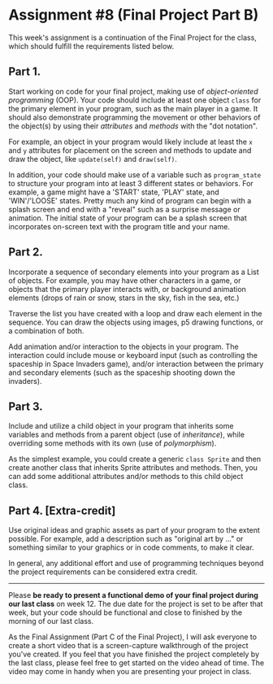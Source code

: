 # Assignment #8 (Final Project Part B)  

This week's assignment is a continuation of the Final Project for the class, which should fulfill the requirements listed below.

## Part 1.

Start working on code for your final project, making use of *object-oriented programming* (OOP).  Your code should include at least one object `class` for the primary element in your program, such as the main player in a game.  It should also demonstrate programming the movement or other behaviors of the object(s) by using their *attributes* and *methods* with the "dot notation".

For example, an object in your program would likely include at least the `x` and `y` attributes for placement on the screen and methods to update and draw the object, like `update(self)` and `draw(self)`.  

In addition, your code should make use of a  variable such as `program_state` to structure your program into at least 3 different states or behaviors.  For example, a game might have a 'START' state, 'PLAY' state, and 'WIN'/'LOOSE' states.  Pretty much any kind of program can begin with a splash screen and end with a "reveal" such as a surprise message or animation.  The initial state of your program can be a splash screen that incorporates on-screen text with the program title and your name. 

## Part 2.  

Incorporate a sequence of secondary elements into your program as a List of objects.  For example, you may have other characters in a game, or objects that the primary player interacts with, or background animation elements (drops of rain or snow, stars in the sky, fish  in the sea, etc.)

Traverse the list you have created with a loop and draw each element in the sequence. You can draw the objects using images, p5 drawing functions, or a combination of both. 

Add animation and/or interaction to the objects in your program.  The interaction could include mouse or keyboard input (such as controlling the spaceship in Space Invaders game), and/or interaction between the primary and secondary elements (such as the spaceship shooting down the invaders).

## Part 3.  

Include and utilize a child object in your program that inherits some variables and methods from a parent object (use of *inheritance*), while overriding some methods with its own (use of *polymorphism*).  

As the simplest example, you could create a generic `class Sprite` and then create another class that inherits Sprite attributes and methods. Then, you can add some additional attributes and/or methods to this child object class.

## Part 4. [Extra-credit]

Use original ideas and graphic assets as part of your program to the extent possible.  For example, add a description such as "original art by ..."  or something similar to your graphics or in code comments, to make it clear.  

In general, any additional effort and use of programming techniques beyond the project requirements can be considered extra credit.

---

Please **be ready to present a functional demo of your final project during our last class** on week 12.  The due date for the project is set to be after that week, but your code should be functional and close to finished by the morning of our last class.

As the Final Assignment (Part C of the Final Project), I will ask everyone to create a short video that is a screen-capture walkthrough of the project you've created. If you feel that you have finished the project completely by the last class, please feel free to get started on the video ahead of time.  The video may come in handy when you are presenting your project in class.

